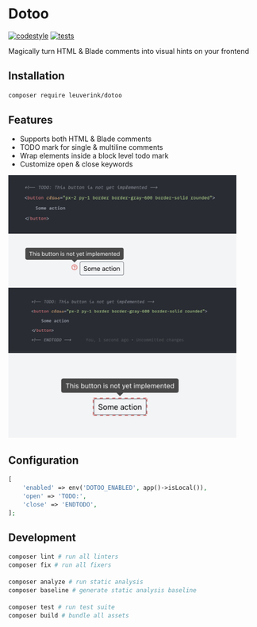 # Dotoo

[![codestyle](https://github.com/gwleuverink/dotoo/actions/workflows/codestyle.yml/badge.svg)](https://github.com/gwleuverink/blade-hints/actions/workflows/codestyle.yml)
[![tests](https://github.com/gwleuverink/dotoo/actions/workflows/tests.yml/badge.svg)](https://github.com/gwleuverink/blade-hints/actions/workflows/tests.yml)

Magically turn HTML & Blade comments into visual hints on your frontend

## Installation

```bash
composer require leuverink/dotoo
```

## Features

- Supports both HTML & Blade comments
- TODO mark for single & multiline comments
- Wrap elements inside a block level todo mark
- Customize open & close keywords

<img src="/resources/images/inline-comment.jpg" alt="inline-comment" width="460px" />
<img src="/resources/images/inline-comment-result.jpg" alt="inline-comment-result" width="460px" />

<br />

<img src="/resources/images/block-comment.jpg" alt="inline-comment" width="460px" />
<img src="/resources/images/block-comment-result.jpg" alt="inline-comment-result" width="460px" />

## Configuration

```php
[
    'enabled' => env('DOTOO_ENABLED', app()->isLocal()),
    'open' => 'TODO:',
    'close' => 'ENDTODO',
];
```

## Development

```bash
composer lint # run all linters
composer fix # run all fixers

composer analyze # run static analysis
composer baseline # generate static analysis baseline

composer test # run test suite
composer build # bundle all assets
```
